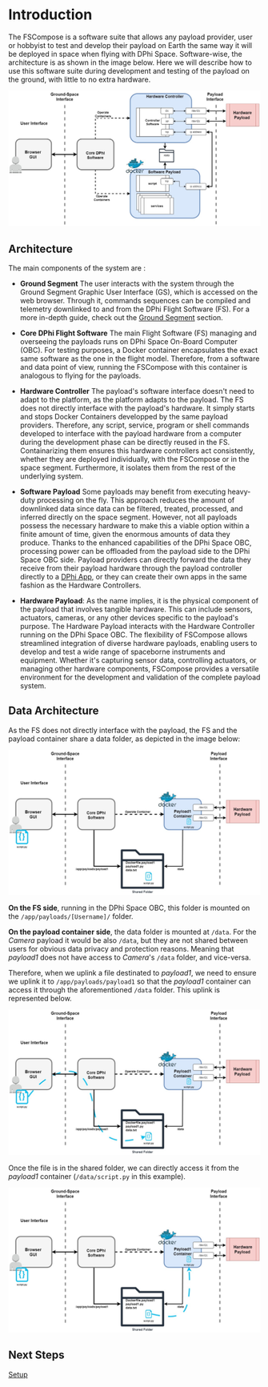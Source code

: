 # Introduction
The FSCompose is a software suite that allows any payload provider, user or hobbyist to test and develop their payload on Earth the same way it will be deployed in space when flying with DPhi Space. Software-wise, the architecture is as shown in the image below. Here we will describe how to use this software suite during development and testing of the payload on the ground, with little to no extra hardware. 

![](imgs/architecture.jpg)


## Architecture

The main components of the system are : 

 - **Ground Segment** The user interacts with the system through the Ground Segment Graphic User Interface (GS), which is accessed on the web browser. Through it, commands sequences can be compiled and telemetry downlinked to and from the DPhi Flight Software (FS). For a more in-depth guide, check out the [Ground Segment](../3.GroundSegment/README.md) section.

 - **Core DPhi Flight Software** The main Flight Software (FS) managing and overseeing the payloads runs on DPhi Space On-Board Computer (OBC). For testing purposes, a Docker container encapsulates the exact same software as the one in the flight model. Therefore, from a software and data point of view, running the FSCompose with this container is analogous to flying for the payloads. 

 - **Hardware Controller** The payload's software interface doesn't need to adapt to the platform, as the platform adapts to the payload. The FS does not directly interface with the payload's hardware. It simply starts and stops Docker Containers developped by the same payload providers. Therefore, any script, service, program or shell commands developed to interface with the payload hardware from a computer during the development phase can be directly reused in the FS. Containarizing them ensures this hardware controllers act consistently, whether they are deployed individually, with the FSCompose or in the space segment. Furthermore, it isolates them from the rest of the underlying system. 


- **Software Payload** Some payloads may benefit from executing heavy-duty processing on the fly. This approach reduces the amount of downlinked data since data can be filtered, treated, processed, and inferred directly on the space segment. However, not all payloads possess the necessary hardware to make this a viable option within a finite amount of time, given the enormous amounts of data they produce. Thanks to the enhanced capabilities of the DPhi Space OBC, processing power can be offloaded from the payload side to the DPhi Space OBC side. Payload providers can directly forward the data they receive from their payload hardware through the payload controller directly to a [DPhi App](./sections/apps.md), or they can create their own apps in the same fashion as the Hardware Controllers.


- **Hardware Payload**: As the name implies, it is the physical component of the payload that involves tangible hardware. This can include sensors, actuators, cameras, or any other devices specific to the payload's purpose. The Hardware Payload interacts with the Hardware Controller running on the DPhi Space OBC. The flexibility of FSCompose allows streamlined integration of diverse hardware payloads, enabling users to develop and test a wide range of spaceborne instruments and equipment. Whether it's capturing sensor data, controlling actuators, or managing other hardware components, FSCompose provides a versatile environment for the development and validation of the complete payload system.



## Data Architecture

As the FS does not directly interface with the payload, the FS and the payload container share a data folder, as depicted in the image below:

![](./imgs/data.jpg)

**On the FS side**, running in the DPhi Space OBC, this folder is mounted on the `/app/payloads/[Username]/` folder.


**On the payload container side**, the data folder is mounted at `/data`. For the *Camera* payload it would be also `/data`, but they are not shared between users for obvious data privacy and protection reasons. Meaning that *payload1* does not have access to *Camera*'s `/data` folder, and vice-versa.

Therefore, when we uplink a file destinated to *payload1*, we need to ensure we uplink it to `/app/payloads/payload1` so that the *payload1* container can access it through the aforementioned `/data` folder. This uplink is represented below.

![](imgs/data-uplink.jpg)

Once the file is in the shared folder, we can directly access it from the *payload1* container (`/data/script.py` in this example).

![](imgs/data-transfer.jpg)


## Next Steps

[Setup](./setup.md)